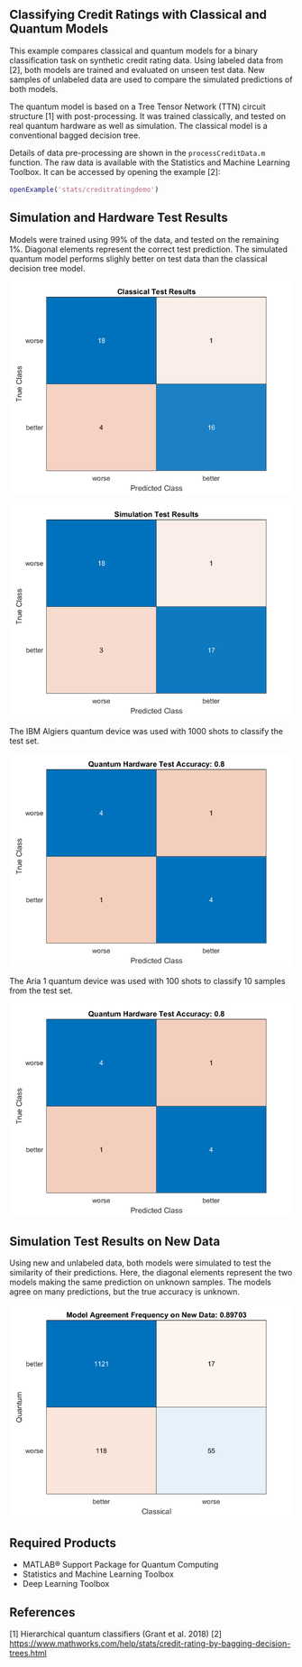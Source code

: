 ## Classifying Credit Ratings with Classical and Quantum Models

This example compares classical and quantum models for a binary classification
task on synthetic credit rating data. Using labeled data from [2], both models are 
trained and evaluated on unseen test data. New samples of unlabeled data
are used to compare the simulated predictions of both models.

The quantum model is based on a Tree Tensor Network (TTN) circuit structure
[1] with post-processing. It was trained classically, and tested on real
quantum hardware as well as simulation. The classical model is a conventional
bagged decision tree. 

Details of data pre-processing are shown in the ```processCreditData.m```
function. The raw data is available with the Statistics and Machine 
Learning Toolbox. It can be accessed by opening the example [2]:
```matlab
openExample('stats/creditratingdemo')
```

## Simulation and Hardware Test Results 

Models were trained using 99% of the data, and tested on the remaining 1%.
Diagonal elements represent the correct test prediction. The simulated 
quantum model performs slighly better on test data than the classical
decision tree model.

![](confusionTestClassical.png?raw=true)

![](confusionTestQuantum.png?raw=true)

The IBM Algiers quantum device was used with 1000 shots to classify the
test set.

![](confusionTestHardwareAria1.png?raw=true)

The Aria 1 quantum device was used with 100 shots to classify 10 samples
from the test set.

![](confusionTestHardwareAria1.png?raw=true)

## Simulation Test Results on New Data

Using new and unlabeled data, both models were simulated to test the
similarity of their predictions. Here, the diagonal elements represent the
two models making the same prediction on unknown samples. The models agree 
on many predictions, but the true accuracy is unknown.

![](confusionUnlabeledTestBoth.png?raw=true)

## Required Products
- MATLAB&reg; Support Package for Quantum Computing
- Statistics and Machine Learning Toolbox
- Deep Learning Toolbox

## References 
[1] Hierarchical quantum classifiers (Grant et al. 2018)
[2] https://www.mathworks.com/help/stats/credit-rating-by-bagging-decision-trees.html